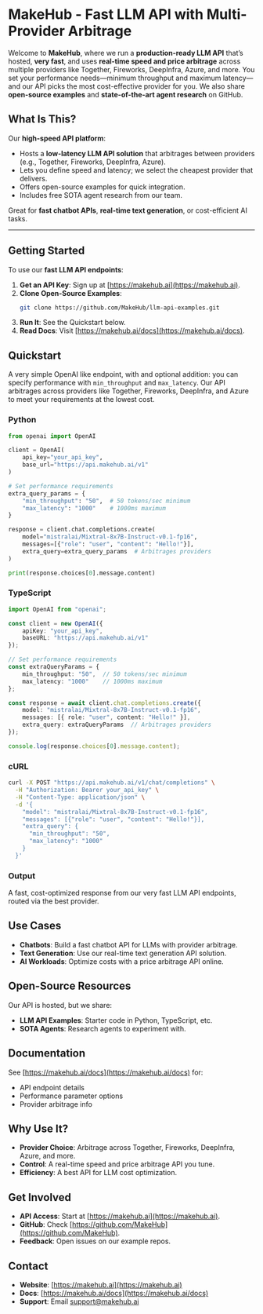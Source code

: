 # MakeHub - Fast LLM API with Multi-Provider Arbitrage

Welcome to **MakeHub**, where we run a **production-ready LLM API** that’s hosted, **very fast**, and uses **real-time speed and price arbitrage** across multiple providers like Together, Fireworks, DeepInfra, Azure, and more. You set your performance needs—minimum throughput and maximum latency—and our API picks the most cost-effective provider for you. We also share **open-source examples** and **state-of-the-art agent research** on GitHub.

## What Is This?
Our **high-speed API platform**:
- Hosts a **low-latency LLM API solution** that arbitrages between providers (e.g., Together, Fireworks, DeepInfra, Azure).
- Lets you define speed and latency; we select the cheapest provider that delivers.
- Offers open-source examples for quick integration.
- Includes free SOTA agent research from our team.

Great for **fast chatbot APIs**, **real-time text generation**, or cost-efficient AI tasks.

---

## Getting Started
To use our **fast LLM API endpoints**:
1. **Get an API Key**: Sign up at [https://makehub.ai](https://makehub.ai).
2. **Clone Open-Source Examples**:
   ```bash
   git clone https://github.com/MakeHub/llm-api-examples.git
   ```
3. **Run It**: See the Quickstart below.
4. **Read Docs**: Visit [https://makehub.ai/docs](https://makehub.ai/docs).

## Quickstart
A very simple OpenAI like endpoint, with and optional addition: you can specify performance with `min_throughput` and `max_latency`. Our API arbitrages across providers like Together, Fireworks, DeepInfra, and Azure to meet your requirements at the lowest cost.

### Python
```python
from openai import OpenAI

client = OpenAI(
    api_key="your_api_key",
    base_url="https://api.makehub.ai/v1"
)

# Set performance requirements
extra_query_params = {
    "min_throughput": "50",  # 50 tokens/sec minimum
    "max_latency": "1000"    # 1000ms maximum
}

response = client.chat.completions.create(
    model="mistralai/Mixtral-8x7B-Instruct-v0.1-fp16",
    messages=[{"role": "user", "content": "Hello!"}],
    extra_query=extra_query_params  # Arbitrages providers
)

print(response.choices[0].message.content)
```

### TypeScript
```typescript
import OpenAI from "openai";

const client = new OpenAI({
    apiKey: "your_api_key",
    baseURL: "https://api.makehub.ai/v1"
});

// Set performance requirements
const extraQueryParams = {
    min_throughput: "50",  // 50 tokens/sec minimum
    max_latency: "1000"    // 1000ms maximum
};

const response = await client.chat.completions.create({
    model: "mistralai/Mixtral-8x7B-Instruct-v0.1-fp16",
    messages: [{ role: "user", content: "Hello!" }],
    extra_query: extraQueryParams  // Arbitrages providers
});

console.log(response.choices[0].message.content);
```

### cURL
```bash
curl -X POST "https://api.makehub.ai/v1/chat/completions" \
  -H "Authorization: Bearer your_api_key" \
  -H "Content-Type: application/json" \
  -d '{
    "model": "mistralai/Mixtral-8x7B-Instruct-v0.1-fp16",
    "messages": [{"role": "user", "content": "Hello!"}],
    "extra_query": {
      "min_throughput": "50",
      "max_latency": "1000"
    }
  }'
```

### Output
A fast, cost-optimized response from our very fast LLM API endpoints, routed via the best provider.

## Use Cases
- **Chatbots**: Build a fast chatbot API for LLMs with provider arbitrage.
- **Text Generation**: Use our real-time text generation API solution.
- **AI Workloads**: Optimize costs with a price arbitrage API online.

## Open-Source Resources
Our API is hosted, but we share:
- **LLM API Examples**: Starter code in Python, TypeScript, etc.
- **SOTA Agents**: Research agents to experiment with.

## Documentation
See [https://makehub.ai/docs](https://makehub.ai/docs) for:
- API endpoint details
- Performance parameter options
- Provider arbitrage info

## Why Use It?
- **Provider Choice**: Arbitrage across Together, Fireworks, DeepInfra, Azure, and more.
- **Control**: A real-time speed and price arbitrage API you tune.
- **Efficiency**: A best API for LLM cost optimization.

## Get Involved
- **API Access**: Start at [https://makehub.ai](https://makehub.ai).
- **GitHub**: Check [https://github.com/MakeHub](https://github.com/MakeHub).
- **Feedback**: Open issues on our example repos.

## Contact
- **Website**: [https://makehub.ai](https://makehub.ai)
- **Docs**: [https://makehub.ai/docs](https://makehub.ai/docs)
- **Support**: Email [support@makehub.ai](mailto:support@makehub.ai)
